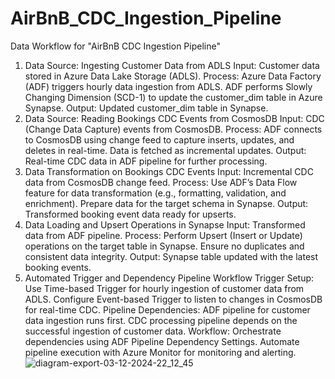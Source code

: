 # AirBnB_CDC_Ingestion_Pipeline
Data Workflow for "AirBnB CDC Ingestion Pipeline"
1. Data Source: Ingesting Customer Data from ADLS
Input: Customer data stored in Azure Data Lake Storage (ADLS).
Process:
Azure Data Factory (ADF) triggers hourly data ingestion from ADLS.
ADF performs Slowly Changing Dimension (SCD-1) to update the customer_dim table in Azure Synapse.
Output: Updated customer_dim table in Synapse.
2. Data Source: Reading Bookings CDC Events from CosmosDB
Input: CDC (Change Data Capture) events from CosmosDB.
Process:
ADF connects to CosmosDB using change feed to capture inserts, updates, and deletes in real-time.
Data is fetched as incremental updates.
Output: Real-time CDC data in ADF pipeline for further processing.
3. Data Transformation on Bookings CDC Events
Input: Incremental CDC data from CosmosDB change feed.
Process:
Use ADF’s Data Flow feature for data transformation (e.g., formatting, validation, and enrichment).
Prepare data for the target schema in Synapse.
Output: Transformed booking event data ready for upserts.
4. Data Loading and Upsert Operations in Synapse
Input: Transformed data from ADF pipeline.
Process:
Perform Upsert (Insert or Update) operations on the target table in Synapse.
Ensure no duplicates and consistent data integrity.
Output: Synapse table updated with the latest booking events.
5. Automated Trigger and Dependency Pipeline Workflow
Trigger Setup:
Use Time-based Trigger for hourly ingestion of customer data from ADLS.
Configure Event-based Trigger to listen to changes in CosmosDB for real-time CDC.
Pipeline Dependencies:
ADF pipeline for customer data ingestion runs first.
CDC processing pipeline depends on the successful ingestion of customer data.
Workflow:
Orchestrate dependencies using ADF Pipeline Dependency Settings.
Automate pipeline execution with Azure Monitor for monitoring and alerting.
![diagram-export-03-12-2024-22_12_45](https://github.com/user-attachments/assets/d85422ed-5cd2-42be-9bfc-fe8624c0a9a7)
